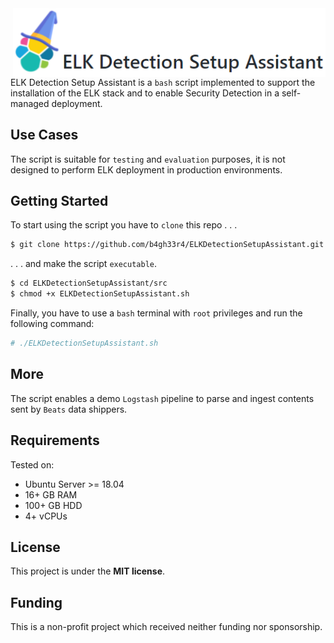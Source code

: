 <img src="misc/logo.png" style="float:right" width="500px" alt="ELK Detection Setup Assistant">

ELK Detection Setup Assistant is a `bash` script implemented to support the installation of the ELK stack and to enable Security Detection in a self-managed deployment.

## Use Cases

The script is suitable for `testing` and `evaluation` purposes, it is not designed to perform ELK deployment in production environments.

## Getting Started

To start using the script you have to `clone` this repo . . .

```bash
$ git clone https://github.com/b4gh33r4/ELKDetectionSetupAssistant.git
```
. . . and make the script `executable`.

```bash
$ cd ELKDetectionSetupAssistant/src
$ chmod +x ELKDetectionSetupAssistant.sh
```

Finally, you have to use a `bash` terminal with `root` privileges and run the following command:

```bash
# ./ELKDetectionSetupAssistant.sh
```

## More

The script enables a demo `Logstash` pipeline to parse and ingest contents sent by `Beats` data shippers.

## Requirements

Tested on:
- Ubuntu Server >= 18.04
- 16+ GB RAM
- 100+ GB HDD
- 4+ vCPUs

## License

This project is under the **MIT license**.

## Funding

This is a non-profit project which received neither funding nor sponsorship.
